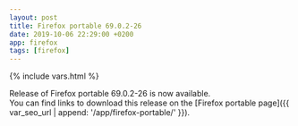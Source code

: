 ```yaml
---
layout: post
title: Firefox portable 69.0.2-26
date: 2019-10-06 22:29:00 +0200
app: firefox
tags: [firefox]
---
```

{% include vars.html %}

Release of Firefox portable 69.0.2-26 is now available.<br />
You can find links to download this release on the [Firefox portable page]({{ var_seo_url | append: '/app/firefox-portable/' }}).